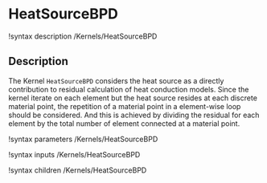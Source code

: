 # HeatSourceBPD

!syntax description /Kernels/HeatSourceBPD

## Description

The Kernel `HeatSourceBPD` considers the heat source as a directly contribution to residual calculation of heat conduction models. Since the kernel iterate on each element but the heat source resides at each discrete material point, the repetition of a material point in a element-wise loop should be considered. And this is achieved by dividing the residual for each element by the total number of element connected at a material point.

!syntax parameters /Kernels/HeatSourceBPD

!syntax inputs /Kernels/HeatSourceBPD

!syntax children /Kernels/HeatSourceBPD
